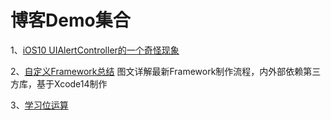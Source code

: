 # 博客Demo集合

1、[iOS10 UIAlertController的一个奇怪现象](https://www.jianshu.com/p/c1b60b83931d)

2、[自定义Framework总结](https://www.jianshu.com/p/84b8178e30af) 图文详解最新Framework制作流程，内外部依赖第三方库，基于Xcode14制作

3、[学习位运算](https://www.jianshu.com/p/57ed27c01c5c)
